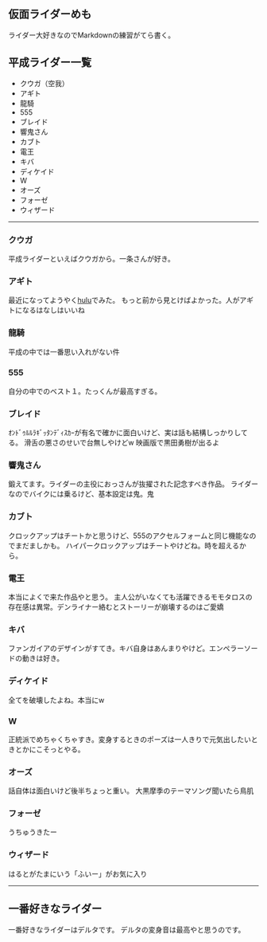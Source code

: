 ## 仮面ライダーめも

ライダー大好きなのでMarkdownの練習がてら書く。

## 平成ライダー一覧

- クウガ（空我）
- アギト
- 龍騎
- 555
- ブレイド
- 響鬼さん
- カブト
- 電王
- キバ
- ディケイド
- W
- オーズ
- フォーゼ
- ウィザード

---

### クウガ

平成ライダーといえばクウガから。一条さんが好き。

### アギト

最近になってようやく[hulu](http://www.hulu.jp/)でみた。
もっと前から見とけばよかった。人がアギトになるはなしはいいね

### 龍騎

平成の中では一番思い入れがない件

### 555

自分の中でのベスト１。たっくんが最高すぎる。


### ブレイド

ｵﾝﾄﾞｩﾙﾙﾗｷﾞｯﾀﾝﾃﾞｨｽｶｰが有名で確かに面白いけど、実は話も結構しっかりしてる。
滑舌の悪さのせいで台無しやけどw
映画版で黒田勇樹が出るよ

### 響鬼さん

鍛えてます。ライダーの主役におっさんが抜擢された記念すべき作品。
ライダーなのでバイクには乗るけど、基本設定は鬼。鬼

### カブト

クロックアップはチートかと思うけど、555のアクセルフォームと同じ機能なのでまだましかも。
ハイパークロックアップはチートやけどね。時を超えるから。

### 電王

本当によくで来た作品やと思う。
主人公がいなくても活躍できるモモタロスの存在感は異常。デンライナー絡むとストーリーが崩壊するのはご愛嬌

### キバ

ファンガイアのデザインがすてき。キバ自身はあんまりやけど。エンペラーソードの動きは好き。

### ディケイド

全てを破壊したよね。本当にw

### W

正統派でめちゃくちゃすき。変身するときのポーズは一人きりで元気出したいときとかにこそっとやる。

### オーズ

話自体は面白いけど後半ちょっと重い。
大黒摩季のテーマソング聞いたら鳥肌

### フォーゼ

うちゅうきたー

### ウィザード

はるとがたまにいう「ふいー」がお気に入り

---

## 一番好きなライダー

一番好きなライダーはデルタです。
デルタの変身音は最高やと思うのです。

